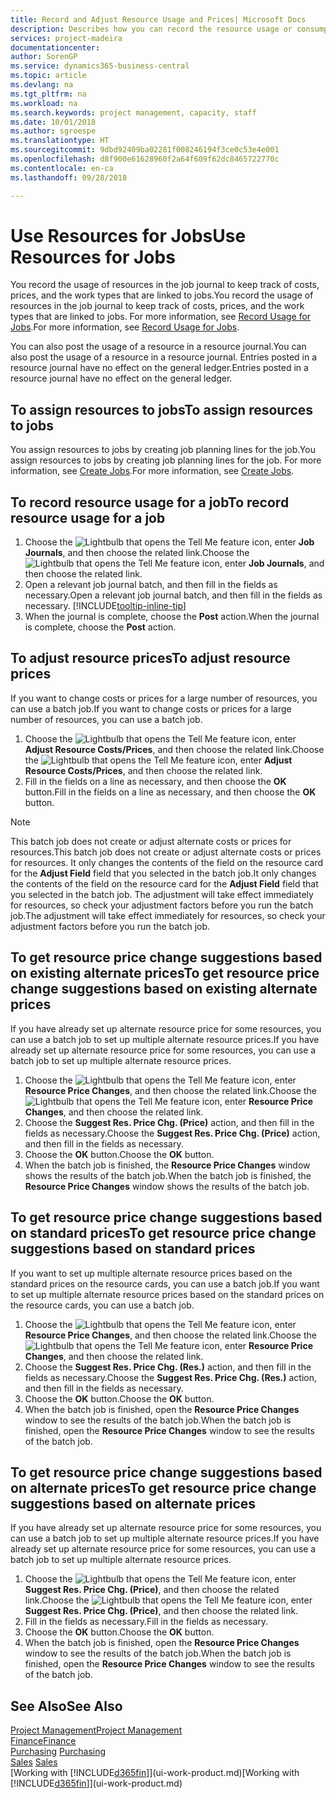 ```yaml
---
title: Record and Adjust Resource Usage and Prices| Microsoft Docs
description: Describes how you can record the resource usage or consumption associated with a job, to keep track and manage costs, prices, and work types.
services: project-madeira
documentationcenter: 
author: SorenGP
ms.service: dynamics365-business-central
ms.topic: article
ms.devlang: na
ms.tgt_pltfrm: na
ms.workload: na
ms.search.keywords: project management, capacity, staff
ms.date: 10/01/2018
ms.author: sgroespe
ms.translationtype: HT
ms.sourcegitcommit: 9dbd92409ba02281f008246194f3ce0c53e4e001
ms.openlocfilehash: d8f900e61628960f2a64f609f62dc8465722770c
ms.contentlocale: en-ca
ms.lasthandoff: 09/28/2018

---
```

# <a name="use-resources-for-jobs"></a><span data-ttu-id="95db5-103">Use Resources for Jobs</span><span class="sxs-lookup"><span data-stu-id="95db5-103">Use Resources for Jobs</span></span>
<span data-ttu-id="95db5-104">You record the usage of resources in the job journal to keep track of costs, prices, and the work types that are linked to jobs.</span><span class="sxs-lookup"><span data-stu-id="95db5-104">You record the usage of resources in the job journal to keep track of costs, prices, and the work types that are linked to jobs.</span></span> <span data-ttu-id="95db5-105">For more information, see [Record Usage for Jobs](projects-how-record-job-usage.md).</span><span class="sxs-lookup"><span data-stu-id="95db5-105">For more information, see [Record Usage for Jobs](projects-how-record-job-usage.md).</span></span>

<span data-ttu-id="95db5-106">You can also post the usage of a resource in a resource journal.</span><span class="sxs-lookup"><span data-stu-id="95db5-106">You can also post the usage of a resource in a resource journal.</span></span> <span data-ttu-id="95db5-107">Entries posted in a resource journal have no effect on the general ledger.</span><span class="sxs-lookup"><span data-stu-id="95db5-107">Entries posted in a resource journal have no effect on the general ledger.</span></span>

## <a name="to-assign-resources-to-jobs"></a><span data-ttu-id="95db5-108">To assign resources to jobs</span><span class="sxs-lookup"><span data-stu-id="95db5-108">To assign resources to jobs</span></span>
<span data-ttu-id="95db5-109">You assign resources to jobs by creating job planning lines for the job.</span><span class="sxs-lookup"><span data-stu-id="95db5-109">You assign resources to jobs by creating job planning lines for the job.</span></span> <span data-ttu-id="95db5-110">For more information, see [Create Jobs](projects-how-create-jobs.md).</span><span class="sxs-lookup"><span data-stu-id="95db5-110">For more information, see [Create Jobs](projects-how-create-jobs.md).</span></span>

## <a name="to-record-resource-usage-for-a-job"></a><span data-ttu-id="95db5-111">To record resource usage for a job</span><span class="sxs-lookup"><span data-stu-id="95db5-111">To record resource usage for a job</span></span>
1. <span data-ttu-id="95db5-112">Choose the ![Lightbulb that opens the Tell Me feature](media/ui-search/search_small.png "Tell me what you want to do") icon, enter **Job Journals**, and then choose the related link.</span><span class="sxs-lookup"><span data-stu-id="95db5-112">Choose the ![Lightbulb that opens the Tell Me feature](media/ui-search/search_small.png "Tell me what you want to do") icon, enter **Job Journals**, and then choose the related link.</span></span>
2. <span data-ttu-id="95db5-113">Open a relevant job journal batch, and then fill in the fields as necessary.</span><span class="sxs-lookup"><span data-stu-id="95db5-113">Open a relevant job journal batch, and then fill in the fields as necessary.</span></span> [!INCLUDE[tooltip-inline-tip](includes/tooltip-inline-tip_md.md)]
3. <span data-ttu-id="95db5-114">When the journal is complete, choose the **Post** action.</span><span class="sxs-lookup"><span data-stu-id="95db5-114">When the journal is complete, choose the **Post** action.</span></span>

## <a name="to-adjust-resource-prices"></a><span data-ttu-id="95db5-115">To adjust resource prices</span><span class="sxs-lookup"><span data-stu-id="95db5-115">To adjust resource prices</span></span>
<span data-ttu-id="95db5-116">If you want to change costs or prices for a large number of resources, you can use a batch job.</span><span class="sxs-lookup"><span data-stu-id="95db5-116">If you want to change costs or prices for a large number of resources, you can use a batch job.</span></span>  

1. <span data-ttu-id="95db5-117">Choose the ![Lightbulb that opens the Tell Me feature](media/ui-search/search_small.png "Tell me what you want to do") icon, enter **Adjust Resource Costs/Prices**, and then choose the related link.</span><span class="sxs-lookup"><span data-stu-id="95db5-117">Choose the ![Lightbulb that opens the Tell Me feature](media/ui-search/search_small.png "Tell me what you want to do") icon, enter **Adjust Resource Costs/Prices**, and then choose the related link.</span></span>
2. <span data-ttu-id="95db5-118">Fill in the fields on a line as necessary, and then choose the **OK** button.</span><span class="sxs-lookup"><span data-stu-id="95db5-118">Fill in the fields on a line as necessary, and then choose the **OK** button.</span></span>

> [!NOTE]  
>   <span data-ttu-id="95db5-119">This batch job does not create or adjust alternate costs or prices for resources.</span><span class="sxs-lookup"><span data-stu-id="95db5-119">This batch job does not create or adjust alternate costs or prices for resources.</span></span> <span data-ttu-id="95db5-120">It only changes the contents of the field on the resource card for the **Adjust Field** field that you selected in the batch job.</span><span class="sxs-lookup"><span data-stu-id="95db5-120">It only changes the contents of the field on the resource card for the **Adjust Field** field that you selected in the batch job.</span></span> <span data-ttu-id="95db5-121">The adjustment will take effect immediately for resources, so check your adjustment factors before you run the batch job.</span><span class="sxs-lookup"><span data-stu-id="95db5-121">The adjustment will take effect immediately for resources, so check your adjustment factors before you run the batch job.</span></span>

## <a name="to-get-resource-price-change-suggestions-based-on-existing-alternate-prices"></a><span data-ttu-id="95db5-122">To get resource price change suggestions based on existing alternate prices</span><span class="sxs-lookup"><span data-stu-id="95db5-122">To get resource price change suggestions based on existing alternate prices</span></span>
<span data-ttu-id="95db5-123">If you have already set up alternate resource price for some resources, you can use a batch job to set up multiple alternate resource prices.</span><span class="sxs-lookup"><span data-stu-id="95db5-123">If you have already set up alternate resource price for some resources, you can use a batch job to set up multiple alternate resource prices.</span></span>

1. <span data-ttu-id="95db5-124">Choose the ![Lightbulb that opens the Tell Me feature](media/ui-search/search_small.png "Tell me what you want to do") icon, enter **Resource Price Changes**, and then choose the related link.</span><span class="sxs-lookup"><span data-stu-id="95db5-124">Choose the ![Lightbulb that opens the Tell Me feature](media/ui-search/search_small.png "Tell me what you want to do") icon, enter **Resource Price Changes**, and then choose the related link.</span></span>
2. <span data-ttu-id="95db5-125">Choose the **Suggest Res. Price Chg. (Price)** action, and then fill in the fields as necessary.</span><span class="sxs-lookup"><span data-stu-id="95db5-125">Choose the **Suggest Res. Price Chg. (Price)** action, and then fill in the fields as necessary.</span></span>
3. <span data-ttu-id="95db5-126">Choose the **OK** button.</span><span class="sxs-lookup"><span data-stu-id="95db5-126">Choose the **OK** button.</span></span>  
4. <span data-ttu-id="95db5-127">When the batch job is finished, the **Resource Price Changes** window shows the results of the batch job.</span><span class="sxs-lookup"><span data-stu-id="95db5-127">When the batch job is finished, the **Resource Price Changes** window shows the results of the batch job.</span></span>

## <a name="to-get-resource-price-change-suggestions-based-on-standard-prices"></a><span data-ttu-id="95db5-128">To get resource price change suggestions based on standard prices</span><span class="sxs-lookup"><span data-stu-id="95db5-128">To get resource price change suggestions based on standard prices</span></span>
<span data-ttu-id="95db5-129">If you want to set up multiple alternate resource prices based on the standard prices on the resource cards, you can use a batch job.</span><span class="sxs-lookup"><span data-stu-id="95db5-129">If you want to set up multiple alternate resource prices based on the standard prices on the resource cards, you can use a batch job.</span></span>  

1. <span data-ttu-id="95db5-130">Choose the ![Lightbulb that opens the Tell Me feature](media/ui-search/search_small.png "Tell me what you want to do") icon, enter **Resource Price Changes**, and then choose the related link.</span><span class="sxs-lookup"><span data-stu-id="95db5-130">Choose the ![Lightbulb that opens the Tell Me feature](media/ui-search/search_small.png "Tell me what you want to do") icon, enter **Resource Price Changes**, and then choose the related link.</span></span>
2. <span data-ttu-id="95db5-131">Choose the **Suggest Res. Price Chg. (Res.)** action, and then fill in the fields as necessary.</span><span class="sxs-lookup"><span data-stu-id="95db5-131">Choose the **Suggest Res. Price Chg. (Res.)** action, and then fill in the fields as necessary.</span></span>  
3. <span data-ttu-id="95db5-132">Choose the **OK** button.</span><span class="sxs-lookup"><span data-stu-id="95db5-132">Choose the **OK** button.</span></span>  
4. <span data-ttu-id="95db5-133">When the batch job is finished, open the **Resource Price Changes** window to see the results of the batch job.</span><span class="sxs-lookup"><span data-stu-id="95db5-133">When the batch job is finished, open the **Resource Price Changes** window to see the results of the batch job.</span></span>

## <a name="to-get-resource-price-change-suggestions-based-on-alternate-prices"></a><span data-ttu-id="95db5-134">To get resource price change suggestions based on alternate prices</span><span class="sxs-lookup"><span data-stu-id="95db5-134">To get resource price change suggestions based on alternate prices</span></span>
<span data-ttu-id="95db5-135">If you have already set up alternate resource price for some resources, you can use a batch job to set up multiple alternate resource prices.</span><span class="sxs-lookup"><span data-stu-id="95db5-135">If you have already set up alternate resource price for some resources, you can use a batch job to set up multiple alternate resource prices.</span></span>

1. <span data-ttu-id="95db5-136">Choose the ![Lightbulb that opens the Tell Me feature](media/ui-search/search_small.png "Tell me what you want to do") icon, enter **Suggest Res. Price Chg. (Price)**, and then choose the related link.</span><span class="sxs-lookup"><span data-stu-id="95db5-136">Choose the ![Lightbulb that opens the Tell Me feature](media/ui-search/search_small.png "Tell me what you want to do") icon, enter **Suggest Res. Price Chg. (Price)**, and then choose the related link.</span></span>  
2. <span data-ttu-id="95db5-137">Fill in the fields as necessary.</span><span class="sxs-lookup"><span data-stu-id="95db5-137">Fill in the fields as necessary.</span></span>
3. <span data-ttu-id="95db5-138">Choose the **OK** button.</span><span class="sxs-lookup"><span data-stu-id="95db5-138">Choose the **OK** button.</span></span>  
4. <span data-ttu-id="95db5-139">When the batch job is finished, open the **Resource Price Changes** window to see the results of the batch job.</span><span class="sxs-lookup"><span data-stu-id="95db5-139">When the batch job is finished, open the **Resource Price Changes** window to see the results of the batch job.</span></span>

## <a name="see-also"></a><span data-ttu-id="95db5-140">See Also</span><span class="sxs-lookup"><span data-stu-id="95db5-140">See Also</span></span>
[<span data-ttu-id="95db5-141">Project Management</span><span class="sxs-lookup"><span data-stu-id="95db5-141">Project Management</span></span>](projects-manage-projects.md)  
[<span data-ttu-id="95db5-142">Finance</span><span class="sxs-lookup"><span data-stu-id="95db5-142">Finance</span></span>](finance.md)  
<span data-ttu-id="95db5-143">[Purchasing](purchasing-manage-purchasing.md)       </span><span class="sxs-lookup"><span data-stu-id="95db5-143">[Purchasing](purchasing-manage-purchasing.md)       </span></span>  
<span data-ttu-id="95db5-144">[Sales](sales-manage-sales.md)   </span><span class="sxs-lookup"><span data-stu-id="95db5-144">[Sales](sales-manage-sales.md)   </span></span>  
<span data-ttu-id="95db5-145">[Working with [!INCLUDE[d365fin](includes/d365fin_md.md)]](ui-work-product.md)</span><span class="sxs-lookup"><span data-stu-id="95db5-145">[Working with [!INCLUDE[d365fin](includes/d365fin_md.md)]](ui-work-product.md)</span></span>  

